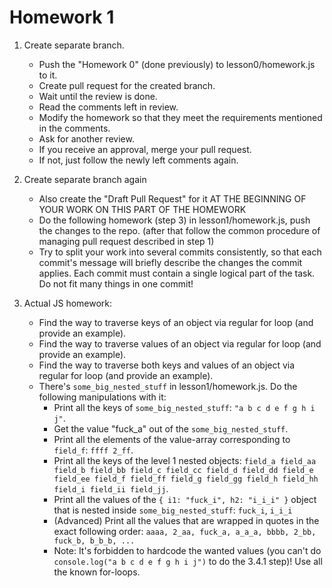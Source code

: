 # Homework 1

1.  Create separate branch.
    - Push the "Homework 0" (done previously) to lesson0/homework.js to it.
    - Create pull request for the created branch. 
    - Wait until the review is done.
    - Read the comments left in review.
    - Modify the homework so that they meet the requirements mentioned in the comments.
    - Ask for another review.
    - If you receive an approval, merge your pull request.
    - If not, just follow the newly left comments again.

2.  Create separate branch again
    - Also create the "Draft Pull Request" for it AT THE BEGINNING OF YOUR WORK ON THIS PART OF THE HOMEWORK
    - Do the following homework (step 3) in lesson1/homework.js, push the changes to the repo.
        (after that follow the common procedure of managing pull request described in step 1)
    - Try to split your work into several commits consistently, so that each commit's message will briefly describe
        the changes the commit applies. Each commit must contain a single logical part of the task. Do not fit many things in one commit!

3. Actual JS homework:
    - Find the way to traverse keys of an object via regular for loop (and provide an example).
    - Find the way to traverse values of an object via regular for loop (and provide an example).
    - Find the way to traverse both keys and values of an object via regular for loop (and provide an example).
    - There's `some_big_nested_stuff` in lesson1/homework.js. Do the following manipulations with it:
        - Print all the keys of `some_big_nested_stuff`: `"a b c d e f g h i j"`.
        - Get the value "fuck_a" out of the `some_big_nested_stuff`.
        - Print all the elements of the value-array corresponding to `field_f`: `ffff 2_ff`.
        - Print all the keys of the level 1 nested objects: `field_a field_aa field_b field_bb field_c field_cc field_d field_dd field_e field_ee field_f field_ff field_g field_gg field_h field_hh field_i field_ii field_jj`.
        - Print all the values of the `{ i1: "fuck_i", h2: "i_i_i" }` object that is nested inside `some_big_nested_stuff`: `fuck_i`, `i_i_i`
        - (Advanced) Print all the values that are wrapped in quotes in the exact following order: `aaaa, 2_aa, fuck_a, a_a_a, bbbb, 2_bb, fuck_b, b_b_b, ...`
        - Note: It's forbidden to hardcode the wanted values (you can't do `console.log("a b c d e f g h i j")` to do the 3.4.1 step)! Use all the known for-loops.